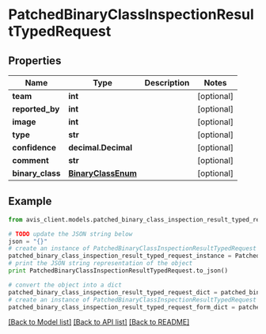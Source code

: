 # PatchedBinaryClassInspectionResultTypedRequest


## Properties

Name | Type | Description | Notes
------------ | ------------- | ------------- | -------------
**team** | **int** |  | [optional]
**reported_by** | **int** |  | [optional]
**image** | **int** |  | [optional]
**type** | **str** |  | [optional]
**confidence** | **decimal.Decimal** |  | [optional]
**comment** | **str** |  | [optional]
**binary_class** | [**BinaryClassEnum**](BinaryClassEnum.md) |  | [optional]

## Example

```python
from avis_client.models.patched_binary_class_inspection_result_typed_request import PatchedBinaryClassInspectionResultTypedRequest

# TODO update the JSON string below
json = "{}"
# create an instance of PatchedBinaryClassInspectionResultTypedRequest from a JSON string
patched_binary_class_inspection_result_typed_request_instance = PatchedBinaryClassInspectionResultTypedRequest.from_json(json)
# print the JSON string representation of the object
print PatchedBinaryClassInspectionResultTypedRequest.to_json()

# convert the object into a dict
patched_binary_class_inspection_result_typed_request_dict = patched_binary_class_inspection_result_typed_request_instance.to_dict()
# create an instance of PatchedBinaryClassInspectionResultTypedRequest from a dict
patched_binary_class_inspection_result_typed_request_form_dict = patched_binary_class_inspection_result_typed_request.from_dict(patched_binary_class_inspection_result_typed_request_dict)
```
[[Back to Model list]](../README.md#documentation-for-models) [[Back to API list]](../README.md#documentation-for-api-endpoints) [[Back to README]](../README.md)
